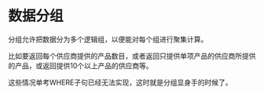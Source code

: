 # 数据分组

分组允许把数据分为多个逻辑组，以便能对每个组进行聚集计算。

比如要返回每个供应商提供的产品数目，或者返回只提供单项产品的供应商所提供的产品，或返回提供10个以上产品的供应商等。

这些情况单考WHERE子句已经无法实现，这时就是分组显身手的时候了。
